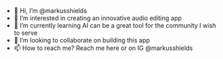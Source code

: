 - 👋 Hi, I’m @markusshields
- 👀 I’m interested in creating an innovative audio editing app
- 🌱 I’m currently learning AI can be a great tool for the community I wish to serve
- 💞️ I’m looking to collaborate on building this app 
- 📫 How to reach me? Reach me here or on IG @markusshields

<!---
markusshields/markusshields is a ✨ special ✨ repository because its `README.md` (this file) appears on your GitHub profile.
You can click the Preview link to take a look at your changes.
--->
